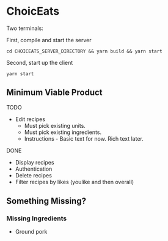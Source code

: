 ChoicEats
===============

Two terminals:

First, compile and start the server
```
cd CHOICEATS_SERVER_DIRECTORY && yarn build && yarn start
```

Second, start up the client
```
yarn start
```
## Minimum Viable Product
TODO
* Edit recipes
  * Must pick existing units.
  * Must pick existing ingredients.
  * Instructions - Basic text for now. Rich text later.

DONE
* Display recipes
* Authentication
* Delete recipes
* Filter recipes by likes (youlike and then overall)

## Something Missing?

### Missing Ingredients
* Ground pork
